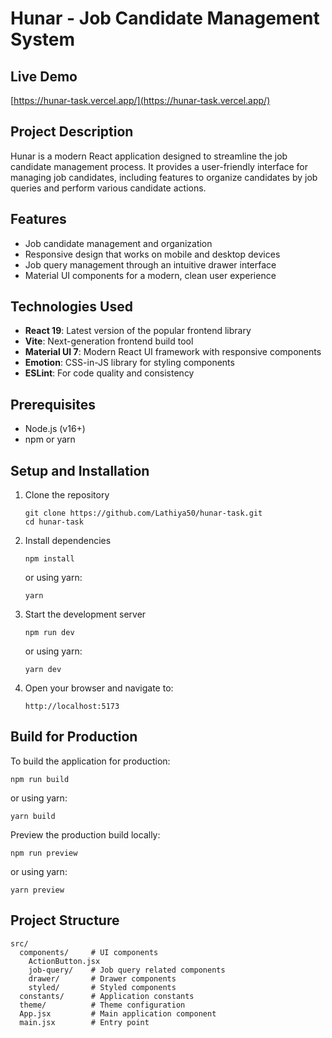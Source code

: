 # Hunar - Job Candidate Management System

## Live Demo
[https://hunar-task.vercel.app/](https://hunar-task.vercel.app/)

## Project Description
Hunar is a modern React application designed to streamline the job candidate management process. It provides a user-friendly interface for managing job candidates, including features to organize candidates by job queries and perform various candidate actions.

## Features
- Job candidate management and organization
- Responsive design that works on mobile and desktop devices
- Job query management through an intuitive drawer interface
- Material UI components for a modern, clean user experience

## Technologies Used
- **React 19**: Latest version of the popular frontend library
- **Vite**: Next-generation frontend build tool
- **Material UI 7**: Modern React UI framework with responsive components
- **Emotion**: CSS-in-JS library for styling components
- **ESLint**: For code quality and consistency

## Prerequisites
- Node.js (v16+)
- npm or yarn

## Setup and Installation

1. Clone the repository
   ```
   git clone https://github.com/Lathiya50/hunar-task.git
   cd hunar-task
   ```

2. Install dependencies
   ```
   npm install
   ```
   or using yarn:
   ```
   yarn
   ```

3. Start the development server
   ```
   npm run dev
   ```
   or using yarn:
   ```
   yarn dev
   ```

4. Open your browser and navigate to:
   ```
   http://localhost:5173
   ```

## Build for Production

To build the application for production:
```
npm run build
```
or using yarn:
```
yarn build
```

Preview the production build locally:
```
npm run preview
```
or using yarn:
```
yarn preview
```

## Project Structure
```
src/
  components/     # UI components
    ActionButton.jsx
    job-query/    # Job query related components
    drawer/       # Drawer components
    styled/       # Styled components
  constants/      # Application constants
  theme/          # Theme configuration
  App.jsx         # Main application component
  main.jsx        # Entry point
```
